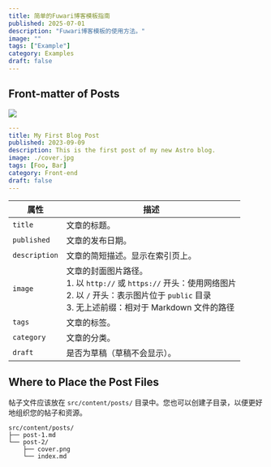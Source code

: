 ```yaml
---
title: 简单的Fuwari博客模板指南
published: 2025-07-01
description: "Fuwari博客模板的使用方法。"
image: ""
tags: ["Example"]
category: Examples
draft: false
---
```


## Front-matter of Posts

![](https://cdn.jsdelivr.net/gh/YAO-JIAYE/my_imgs_repo@main/imgs/cover.jpeg)

```yaml
---
title: My First Blog Post
published: 2023-09-09
description: This is the first post of my new Astro blog.
image: ./cover.jpg
tags: [Foo, Bar]
category: Front-end
draft: false
---
```
| 属性         | 描述                                                                                                                                                                                                 |
|--------------|-----------------------------------------------------------------------------------------------------------------------------------------------------------------------------------------------------|
| `title`       | 文章的标题。                                                                                                                                                                                      |
| `published`   | 文章的发布日期。                                                                                                                                                                            |
| `description` | 文章的简短描述。显示在索引页上。                                                                                                                                                   |
| `image`       | 文章的封面图片路径。<br/>1. 以 `http://` 或 `https://` 开头：使用网络图片<br/>2. 以 `/` 开头：表示图片位于 `public` 目录<br/>3. 无上述前缀：相对于 Markdown 文件的路径 |
| `tags`        | 文章的标签。                                                                                                                                                                                       |
| `category`    | 文章的分类。                                                                                                                                                                                   |
| `draft`       | 是否为草稿（草稿不会显示）。                                                                                                                                                    |
## Where to Place the Post Files



帖子文件应该放在 `src/content/posts/` 目录中。您也可以创建子目录，以便更好地组织您的帖子和资源。

```
src/content/posts/
├── post-1.md
└── post-2/
    ├── cover.png
    └── index.md
```

